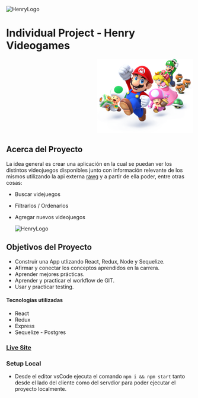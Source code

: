 ![HenryLogo](https://d31uz8lwfmyn8g.cloudfront.net/Assets/logo-henry-white-lg.png)

# Individual Project - Henry Videogames

<p align="right">
  <img height="200" src="./videogame.png" />
</p>

## Acerca del Proyecto

La idea general es crear una aplicación en la cual se puedan ver los distintos videojuegos disponibles junto con información relevante de los mismos utilizando la api externa [rawg](https://rawg.io/apidocs) y a partir de ella poder, entre otras cosas:

- Buscar videjuegos
- Filtrarlos / Ordenarlos
- Agregar nuevos videojuegos


  ![HenryLogo](https://ibb.co/2kHhkZ5)


## Objetivos del Proyecto

- Construir una App utlizando React, Redux, Node y Sequelize.
- Afirmar y conectar los conceptos aprendidos en la carrera.
- Aprender mejores prácticas.
- Aprender y practicar el workflow de GIT.
- Usar y practicar testing.



#### Tecnologías utilizadas

-  React
-  Redux
-  Express
- Sequelize - Postgres

### [Live Site](https://electronic-games-db.vercel.app/)

### Setup Local

- Desde el editor vsCode ejecuta el comando ``` npm i && npm start ``` tanto desde el lado del cliente como del servdior para poder ejecutar el proyecto localmente.
